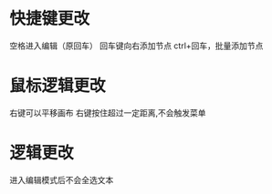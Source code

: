 # 快捷键更改
空格进入编辑（原回车）
回车键向右添加节点
ctrl+回车，批量添加节点

# 鼠标逻辑更改
右键可以平移画布
右键按住超过一定距离,不会触发菜单

# 逻辑更改
进入编辑模式后不会全选文本